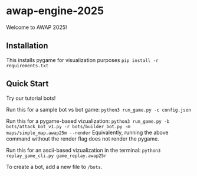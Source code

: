# awap-engine-2025

Welcome to AWAP 2025!

## Installation

This installs pygame for visualization purposes
`pip install -r requirements.txt`

## Quick Start

Try our tutorial bots!

Run this for a sample bot vs bot game:
`python3 run_game.py -c config.json`

Run this for a pygame-based vizualization:
`python3 run_game.py -b bots/attack_bot_v1.py -r bots/builder_bot.py -m maps/simple_map.awap25m --render`
Equivalently, running the above command without the render flag does not render the pygame.

Run this for an ascii-based vizualization in the terminal:
`python3 replay_game_cli.py game_replay.awap25r`

To create a bot, add a new file to `/bots`.